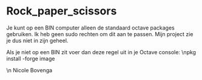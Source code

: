 # Rock_paper_scissors

Je kunt op een BIN computer alleen de standaard octave packages gebruiken. Ik heb geen sudo rechten om dit aan te passen. Mijn project zie je dus niet in zijn geheel.

Als je niet op een BIN zit voer dan deze regel uit in je Octave console:
\npkg install -forge image

\n
Nicole Bovenga
